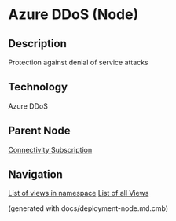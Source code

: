 # Azure DDoS (Node)
## Description
Protection against denial of service attacks

## Technology
Azure DDoS

## Parent Node
[Connectivity Subscription](../../../mybank/it-management/azure/connectivity-subscription.md)


## Navigation
[List of views in namespace](./views-in-namespace.md)
[List of all Views](../../../views.md)

(generated with docs/deployment-node.md.cmb)
